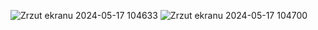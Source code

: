 ![Zrzut ekranu 2024-05-17 104633](https://github.com/sftw01/NowaKsiazkaTelefoniczna/assets/47508286/4c38cf7e-5acb-49a1-950c-68b31603be5a)
![Zrzut ekranu 2024-05-17 104700](https://github.com/sftw01/NowaKsiazkaTelefoniczna/assets/47508286/01173bad-fee0-4e9c-9679-7ab7a7c23c5a)

